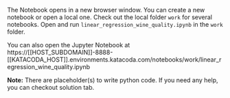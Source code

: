 
The Notebook opens in a new browser window. You can create a new notebook or open a local one. Check out the local folder `work` for several notebooks. Open and run `linear_regression_wine_quality.ipynb` in the `work` folder.

You can also open the Jupyter Notebook at https://[[HOST_SUBDOMAIN]]-8888-[[KATACODA_HOST]].environments.katacoda.com/notebooks/work/linear_regression_wine_quality.ipynb

**Note:**
There are placeholder(s) to write python code. If you need any help, you can checkout solution tab.